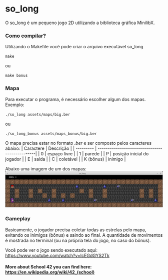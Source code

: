 # so_long
O so_long é um pequeno jogo 2D utilizando a biblioteca gráfica MinilibX.

### Como compilar?
Utilizando o Makefile você pode criar o arquivo executável so_long
```
make
```
ou
```
make bonus
```

### Mapa
Para executar o programa, é necessário escolher algum dos mapas. Exemplo:
```
./so_long assets/maps/big.ber
```
ou
```
./so_long_bonus assets/maps_bonus/big.ber
```
O mapa precisa estar no formato *.ber* e ser composto pelos caracteres abaixo:
| Caractere | Descrição                                      |
| --------- | -----------------------------------------------|
| 0         | espaço livre |
| 1         | parede |
| P         | posição inicial do jogador |
| E         | saída |
| C         | coletável |
| K (bônus) | inimigo |

Abaixo uma imagem de um dos mapas:
![](./assets/images/screenshot.png)

### Gameplay
Basicamente, o jogador precisa coletar todas as estrelas pelo mapa, evitando os inimigos (bônus) e saindo ao final.
A quantidade de movimentos é mostrada no terminal (ou na própria tela do jogo, no caso do bônus).

Você pode ver o jogo sendo executado aqui: https://www.youtube.com/watch?v=IcEGdGYS2Tk


#### More about School 42 you can find here: https://en.wikipedia.org/wiki/42_(school)

